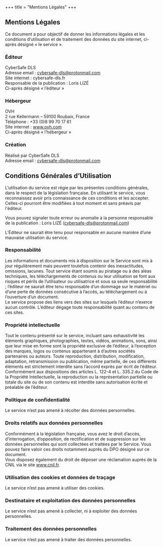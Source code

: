 +++
title = "Mentions Légales"
+++

## Mentions Légales   
Ce document a pour objectif de donner les informations légales et les conditions d’utilisation et de traitement des données du site internet, ci-après désigné « le service ».

### Éditeur   
CyberSafe DLS  
Adresse email : cybersafe-dls@protonmail.com  
Site internet : cybersafe-dls.fr  
Responsable de la publication : Loris LIZÉ  
Ci-après désigné « l’éditeur »   

### Hébergeur   
OVH  
2 rue Kellermann – 59100 Roubaix, France  
Téléphone : +33 (0)8 99 70 17 61  
Site internet : www.ovh.com  
Ci-après désigné « l’hébergeur »  

### Création   
Réalisé par CyberSafe DLS  
Adresse email : cybersafe-dls@protonmail.com  

## Conditions Générales d’Utilisation  
L’utilisation du service est régie par les présentes conditions générales, dans le respect de la législation française. En utilisant le service, vous reconnaissez avoir pris connaissance de ces conditions et les accepter. Celles-ci pourront être modifiées à tout moment et sans préavis par l'éditeur.  

Vous pouvez signaler toute erreur ou anomalie à la personne responsable de la publication : Loris LIZÉ (cybersafe-dls@protonmail.com)  

L’Éditeur ne saurait être tenu pour responsable en aucune manière d’une mauvaise utilisation du service.  

### Responsabilité
Les informations et documents mis à disposition sur le Service sont mis à jour régulièrement mais peuvent toutefois contenir des inexactitudes, omissions, lacunes. Tout service étant soumis au piratage ou à des aléas techniques, les téléchargements de contenus ou leur utilisation se font aux risques et périls de l’utilisateur ou utilisatrice et sous sa seule responsabilité ; l’éditeur ne saurait être tenu responsable d’un dommage sur le matériel ou d’une perte de données consécutive à l’accès, au téléchargement ou à l’ouverture d’un document.  
Le service propose des liens vers des sites sur lesquels l’éditeur n’exerce aucun contrôle. L’éditeur dégage toute responsabilité quant au contenu de ces sites.  


### Propriété intellectuelle  
Tout le contenu présenté sur le service, incluant sans exhaustivité les éléments graphiques, photographies, textes, vidéos, animations, sons, ainsi que leur mise en forme sont la propriété exclusive de l’éditeur, à l’exception des marques, logos ou contenus appartenant à d’autres sociétés partenaires ou auteurs. Toute reproduction, distribution, modification, adaptation, retransmission ou publication, même partielle, de ces différents éléments est strictement interdite sans l’accord exprès par écrit de l’éditeur.  
Conformément aux dispositions des articles L. 122-4 et L. 335.2 du Code de la Propriété Intellectuelle, la reproduction ou la représentation partielle ou totale du site ou de son contenu est interdite sans autorisation écrite et préalable de l’éditeur.  

### Politique de confidentialité
Le service n’est pas amené à récolter des données personnelles.  

### Droits relatifs aux données personnelles
Conformément à la législation française, vous avez le droit d’accès, d’interrogation, d’opposition, de rectification et de suppression sur les données personnelles qui sont collectées et traitées par le Service. Vous pouvez faire valoir ces droits notamment auprès du DPO désigné sur ce document.  
Vous disposez également du droit de déposer une réclamation auprès de la CNIL via le site www.cnil.fr.

### Utilisation des cookies et données de traçage
Le service n’est pas amené à utiliser des cookies.

### Destinataire et exploitation des données personnelles
Le service n’est pas amené à collecter, ni à exploiter des données personnelles.  

### Traitement des données personnelles
Le service n’est pas amené à traiter des données personnelles.  

